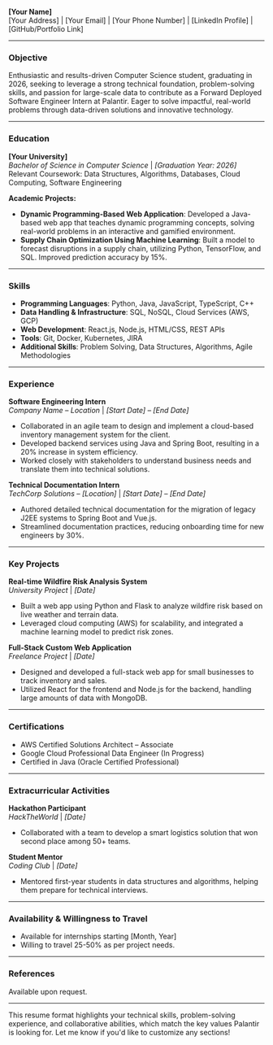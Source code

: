 

**[Your Name]**  
[Your Address] | [Your Email] | [Your Phone Number] | [LinkedIn Profile] | [GitHub/Portfolio Link]

---

### **Objective**  
Enthusiastic and results-driven Computer Science student, graduating in 2026, seeking to leverage a strong technical foundation, problem-solving skills, and passion for large-scale data to contribute as a Forward Deployed Software Engineer Intern at Palantir. Eager to solve impactful, real-world problems through data-driven solutions and innovative technology.

---

### **Education**

**[Your University]**  
*Bachelor of Science in Computer Science* | *[Graduation Year: 2026]*  
Relevant Coursework: Data Structures, Algorithms, Databases, Cloud Computing, Software Engineering

**Academic Projects:**
- **Dynamic Programming-Based Web Application**: Developed a Java-based web app that teaches dynamic programming concepts, solving real-world problems in an interactive and gamified environment.
- **Supply Chain Optimization Using Machine Learning**: Built a model to forecast disruptions in a supply chain, utilizing Python, TensorFlow, and SQL. Improved prediction accuracy by 15%.

---

### **Skills**

- **Programming Languages**: Python, Java, JavaScript, TypeScript, C++  
- **Data Handling & Infrastructure**: SQL, NoSQL, Cloud Services (AWS, GCP)  
- **Web Development**: React.js, Node.js, HTML/CSS, REST APIs  
- **Tools**: Git, Docker, Kubernetes, JIRA  
- **Additional Skills**: Problem Solving, Data Structures, Algorithms, Agile Methodologies  

---

### **Experience**

**Software Engineering Intern**  
*Company Name* – *Location* | *[Start Date] – [End Date]*  
- Collaborated in an agile team to design and implement a cloud-based inventory management system for the client.  
- Developed backend services using Java and Spring Boot, resulting in a 20% increase in system efficiency.
- Worked closely with stakeholders to understand business needs and translate them into technical solutions.

**Technical Documentation Intern**  
*TechCorp Solutions* – *[Location]* | *[Start Date] – [End Date]*  
- Authored detailed technical documentation for the migration of legacy J2EE systems to Spring Boot and Vue.js.
- Streamlined documentation practices, reducing onboarding time for new engineers by 30%.

---

### **Key Projects**

**Real-time Wildfire Risk Analysis System**  
*University Project* | *[Date]*  
- Built a web app using Python and Flask to analyze wildfire risk based on live weather and terrain data.
- Leveraged cloud computing (AWS) for scalability, and integrated a machine learning model to predict risk zones.

**Full-Stack Custom Web Application**  
*Freelance Project* | *[Date]*  
- Designed and developed a full-stack web app for small businesses to track inventory and sales.
- Utilized React for the frontend and Node.js for the backend, handling large amounts of data with MongoDB.

---

### **Certifications**

- AWS Certified Solutions Architect – Associate  
- Google Cloud Professional Data Engineer (In Progress)  
- Certified in Java (Oracle Certified Professional)  

---

### **Extracurricular Activities**

**Hackathon Participant**  
*HackTheWorld* | *[Date]*  
- Collaborated with a team to develop a smart logistics solution that won second place among 50+ teams.

**Student Mentor**  
*Coding Club* | *[Date]*  
- Mentored first-year students in data structures and algorithms, helping them prepare for technical interviews.

---

### **Availability & Willingness to Travel**  
- Available for internships starting [Month, Year]  
- Willing to travel 25-50% as per project needs.

---

### **References**  
Available upon request.

---

This resume format highlights your technical skills, problem-solving experience, and collaborative abilities, which match the key values Palantir is looking for. Let me know if you'd like to customize any sections!
